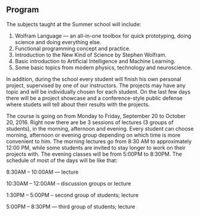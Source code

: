 ## Program

The subjects taught at the Summer school will include:

1. Wolfram Language — an all-in-one toolbox for quick prototyping, doing science and doing everything else.
2. Functional programming concept and practice.
3. Introduction to the New Kind of Science by Stephen Wolfram.
4. Basic  introduction to Artificial Intelligence and Machine Learning.
5. Some basic topics from modern physics, technology and neuroscience.

In addition, during the school every student will finish his own personal project, supervised by one of our instructors. The projects may have any topic and will be individually chosen for each student. On the last few days there will be a project showcase and a conference-style public defense where studets will tell about their results with the projects.

The course is going on from Monday to Friday, September 20 to October 20, 2016. Right now there are be 3 sessions of lectures (3 groups of students), in the morning, afternoon and evening. Every student can choose morning, afternoon or evening group depending on which time is more convenient to him. The morning lectures go from 8:30 AM to approximately 12:00 PM, while some students are invited to stay longer to work on their projects with. The evening classes will be from 5:00PM to 8:30PM. The schedule of most of the days will be like that:

8:30AM – 10:00AM — lecture

10:30AM – 12:00AM – discussion groups or lecture

1:30PM – 5:00PM – second group of students; lecture

5:00PM – 8:30PM — third group of students; lecture